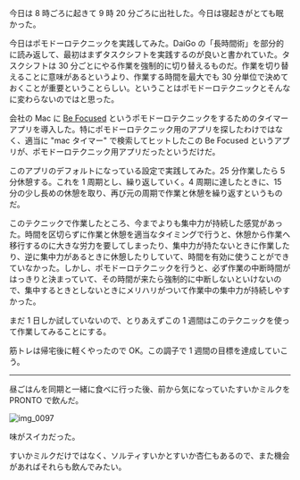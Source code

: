 今日は 8 時ごろに起きて 9 時 20 分ごろに出社した。今日は寝起きがとても眠かった。

今日はポモドーロテクニックを実践してみた。DaiGo の「長時間術」を部分的に読み返して、最初はまずタスクシフトを実践するのが良いと書かれていた。タスクシフトは 30 分ごとにやる作業を強制的に切り替えるものだ。作業を切り替えることに意味があるというより、作業する時間を最大でも 30 分単位で決めておくことが重要ということらしい。ということはポモドーロテクニックとそんなに変わらないのではと思った。

会社の Mac に [Be Focused](https://itunes.apple.com/jp/app/be-focused-pro-focus-timer/id961632517) というポモドーロテクニックをするためのタイマーアプリを導入した。特にポモドーロテクニック用のアプリを探したわけではなく、適当に "mac タイマー" で検索してヒットしたこの Be Focused というアプリが、ポモドーロテクニック用アプリだったというだけだ。

このアプリのデフォルトになっている設定で実践してみた。25 分作業したら 5 分休憩する。これを 1 周期とし、繰り返していく。4 周期に達したときに、15 分の少し長めの休憩を取り、再び元の周期で作業と休憩を繰り返すというものだ。

このテクニックで作業したところ、今までよりも集中力が持続した感覚があった。時間を区切らずに作業と休憩を適当なタイミングで行うと、休憩から作業へ移行するのに大きな労力を要してしまったり、集中力が持たないときに作業したり、逆に集中力があるときに休憩したりしていて、時間を有効に使うことができていなかった。しかし、ポモドーロテクニックを行うと、必ず作業の中断時間がはっきりと決まっていて、その時間が来たら強制的に中断しないといけないので、集中するときとしないときにメリハリがついて作業中の集中力が持続しやすかった。

まだ 1 日しか試していないので、とりあえずこの 1 週間はこのテクニックを使って作業してみることにする。

筋トレは帰宅後に軽くやったので OK。この調子で 1 週間の目標を達成していこう。

---

昼ごはんを同期と一緒に食べに行った後、前から気になっていたすいかミルクを PRONTO で飲んだ。

![img_0097](https://noraworld.github.io/box-bulbasaur/2018/09/img_0097.jpg)

味がスイカだった。

すいかミルクだけではなく、ソルティすいかとすいか杏仁もあるので、また機会があればそれらも飲んでみたい。
